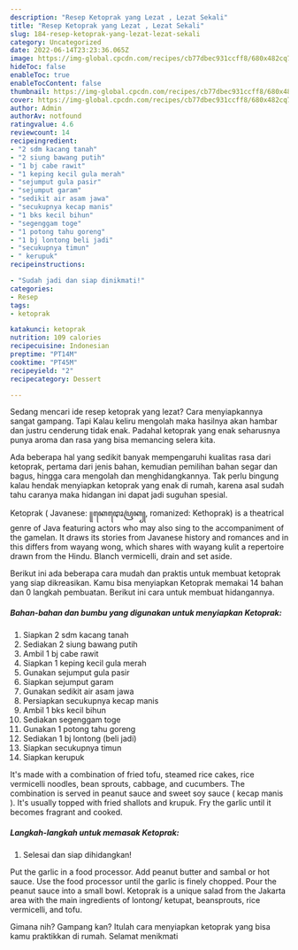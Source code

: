 ```yaml
---
description: "Resep Ketoprak yang Lezat , Lezat Sekali"
title: "Resep Ketoprak yang Lezat , Lezat Sekali"
slug: 184-resep-ketoprak-yang-lezat-lezat-sekali
category: Uncategorized
date: 2022-06-14T23:23:36.065Z
image: https://img-global.cpcdn.com/recipes/cb77dbec931ccff8/680x482cq70/ketoprak-foto-resep-utama.jpg
hideToc: false
enableToc: true
enableTocContent: false
thumbnail: https://img-global.cpcdn.com/recipes/cb77dbec931ccff8/680x482cq70/ketoprak-foto-resep-utama.jpg
cover: https://img-global.cpcdn.com/recipes/cb77dbec931ccff8/680x482cq70/ketoprak-foto-resep-utama.jpg
author: Admin
authorAv: notfound
ratingvalue: 4.6
reviewcount: 14
recipeingredient:
- "2 sdm kacang tanah"
- "2 siung bawang putih"
- "1 bj cabe rawit"
- "1 keping kecil gula merah"
- "sejumput gula pasir"
- "sejumput garam"
- "sedikit air asam jawa"
- "secukupnya kecap manis"
- "1 bks kecil bihun"
- "segenggam toge"
- "1 potong tahu goreng"
- "1 bj lontong beli jadi"
- "secukupnya timun"
- " kerupuk"
recipeinstructions:

- "Sudah jadi dan siap dinikmati!"
categories:
- Resep
tags:
- ketoprak

katakunci: ketoprak 
nutrition: 109 calories
recipecuisine: Indonesian
preptime: "PT14M"
cooktime: "PT45M"
recipeyield: "2"
recipecategory: Dessert

---
```



Sedang mencari ide resep ketoprak yang lezat? Cara menyiapkannya sangat gampang. Tapi Kalau keliru mengolah maka hasilnya akan hambar dan justru cenderung tidak enak. Padahal ketoprak yang enak seharusnya punya aroma dan rasa yang bisa memancing selera kita.


Ada beberapa hal yang sedikit banyak mempengaruhi kualitas rasa dari ketoprak, pertama dari jenis bahan, kemudian pemilihan bahan segar dan bagus, hingga cara mengolah dan menghidangkannya. Tak perlu bingung kalau hendak menyiapkan ketoprak yang enak di rumah, karena asal sudah tahu caranya maka hidangan ini dapat jadi suguhan spesial.

Ketoprak ( Javanese: ꧋ꦏꦺꦛꦺꦴꦥꦿꦏ꧀, romanized: Kethoprak) is a theatrical genre of Java featuring actors who may also sing to the accompaniment of the gamelan. It draws its stories from Javanese history and romances and in this differs from wayang wong, which shares with wayang kulit a repertoire drawn from the Hindu. Blanch vermicelli, drain and set aside.


Berikut ini ada beberapa cara mudah dan praktis untuk membuat ketoprak yang siap dikreasikan. Kamu bisa menyiapkan Ketoprak memakai 14 bahan dan 0 langkah pembuatan. Berikut ini cara untuk membuat hidangannya.

<!--inarticleads1-->

##### Bahan-bahan dan bumbu yang digunakan untuk menyiapkan Ketoprak:

1. Siapkan 2 sdm kacang tanah
1. Sediakan 2 siung bawang putih
1. Ambil 1 bj cabe rawit
1. Siapkan 1 keping kecil gula merah
1. Gunakan sejumput gula pasir
1. Siapkan sejumput garam
1. Gunakan sedikit air asam jawa
1. Persiapkan secukupnya kecap manis
1. Ambil 1 bks kecil bihun
1. Sediakan segenggam toge
1. Gunakan 1 potong tahu goreng
1. Sediakan 1 bj lontong (beli jadi)
1. Siapkan secukupnya timun
1. Siapkan  kerupuk


It&#39;s made with a combination of fried tofu, steamed rice cakes, rice vermicelli noodles, bean sprouts, cabbage, and cucumbers. The combination is served in peanut sauce and sweet soy sauce ( kecap manis ). It&#39;s usually topped with fried shallots and krupuk. Fry the garlic until it becomes fragrant and cooked. 

<!--inarticleads2-->

##### Langkah-langkah untuk memasak Ketoprak:


1. Selesai dan siap dihidangkan!

Put the garlic in a food processor. Add peanut butter and sambal or hot sauce. Use the food processor until the garlic is finely chopped. Pour the peanut sauce into a small bowl. Ketoprak is a unique salad from the Jakarta area with the main ingredients of lontong/ ketupat, beansprouts, rice vermicelli, and tofu. 

Gimana nih? Gampang kan? Itulah cara menyiapkan ketoprak yang bisa kamu praktikkan di rumah. Selamat menikmati
